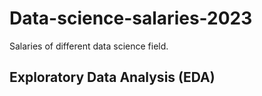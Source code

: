 # Data-science-salaries-2023

Salaries of different data science field.

## Exploratory Data Analysis (EDA)


